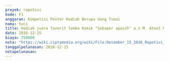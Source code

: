 ```yaml
---
proyek: rapotivi
kode: F1
anggaran: Kompetisi Poster Hadiah Berupa Uang Tunai
nama: Suci
title: Hadiah juara favorit lomba komik "Sebaper apasih" a.n M. Atoul Muzaki
date: 2016-12-15
biaya: 750000
nota: "https://wiki.ciptamedia.org/wiki/File:Desember_15_2016_Rapotivi_F1_Hadiah_juara_favorit_lomba_komik_a.n_M._Atoul_Muzaki.jpg"
tanggalpelunasan: 2016-12-15
notapelunasan:
---
```

